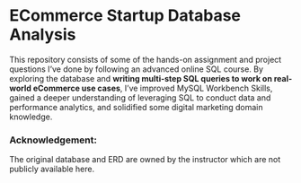 # ECommerce Startup Database Analysis 

This repository consists of some of the hands-on assignment and project questions I’ve done by following an advanced online SQL course. By exploring the database and **writing multi-step SQL queries to work on real-world eCommerce use cases**, I’ve improved MySQL Workbench Skills, gained a deeper understanding of leveraging SQL to conduct data and performance analytics, and solidified some digital marketing domain knowledge. 


### Acknowledgement: 
The original database and ERD are owned by the instructor which are not publicly available here. 
